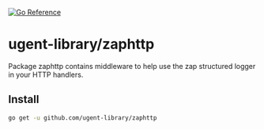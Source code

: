 [![Go Reference](https://pkg.go.dev/badge/github.com/ugent-library/zaphttp.svg)](https://pkg.go.dev/github.com/ugent-library/zaphttp)

# ugent-library/zaphttp

Package zaphttp contains middleware to help use the zap structured logger in your HTTP handlers.

## Install

```sh
go get -u github.com/ugent-library/zaphttp
```
